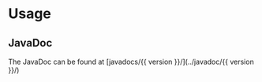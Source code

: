 # Usage


## JavaDoc


The JavaDoc can be found at [javadocs/{{ version }}/](../javadoc/{{ version }}/)

